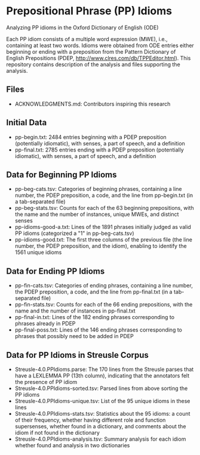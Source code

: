 # Prepositional Phrase (PP) Idioms
Analyzing PP idioms in the Oxford Dictionary of English (ODE)

Each PP idiom consists of a multiple word expression (MWE), i.e., containing at least two words. Idioms were obtained from ODE entries either beginning or ending with a preposition from the Pattern Dictionary of English Prepositions (PDEP, <http://www.clres.com/db/TPPEditor.html>). This repository contains description of the analysis and files supporting the analysis.

Files
-----
- ACKNOWLEDGMENTS.md: Contributors inspiring this research

Initial Data
------------
- pp-begin.txt: 2484 entries beginning with a PDEP preposition (potentially idiomatic), with senses, a part of speech, and a definition
- pp-final.txt: 2785 entries ending with a PDEP preposition (potentially idiomatic), with senses, a part of speech, and a definition

Data for Beginning PP Idioms
----------------------------
- pp-beg-cats.tsv: Categories of beginning phrases, containing a line number, the PDEP preposition, a code, and the line from pp-begin.txt (in a tab-separated file)
- pp-beg-stats.tsv: Counts for each of the 63 beginning prepositions, with the name and the number of instances, unique MWEs, and distinct senses
- pp-idioms-good-a.txt: Lines of the 1891 phrases initially judged as valid PP idioms (categorized a "1" in pp-beg-cats.tsv)
- pp-idioms-good.txt: The first three columns of the previous file (the line number, the PDEP preposition, and the idiom), enabling to identify the 1561 unique idioms

Data for Ending PP Idioms
-------------------------
- pp-fin-cats.tsv: Categories of ending phrases, containing a line number, the PDEP preposition, a code, and the line from pp-final.txt (in a tab-separated file)
- pp-fin-stats.tsv: Counts for each of the 66 ending prepositions, with the name and the number of instances in pp-final.txt
- pp-final-in.txt: Lines of the 182 ending phrases corresponding to phrases already in PDEP
- pp-final-poss.txt: Lines of the 146 ending phrases corresponding to phrases that possibly need to be added in PDEP

Data for PP Idioms in Streusle Corpus
-------------------------------------
- Streusle-4.0.PPIdioms.parse: The 170 lines from the Streusle parses that have a LEXLEMMA PP (13th column), indicating that the annotators felt the presence of PP idiom
- Streusle-4.0.PPIdioms-sorted.tsv: Parsed lines from above sorting the PP idioms
- Streusle-4.0.PPIdioms-unique.tsv: List of the 95 unique idioms in these lines
- Streusle-4.0.PPIdioms-stats.tsv: Statistics about the 95 idioms: a count of their frequency, whether having different role and function supersenses, whether found in a dictionary, and comments about the idiom if not found in the dictionary
- Streusle-4.0.PPIdioms-analysis.tsv: Summary analysis for each idiom whether found and analysis in two dictionaries
